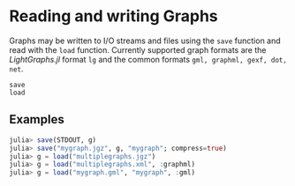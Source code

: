 # Reading and writing Graphs

Graphs may be written to I/O streams and files using the `save` function and
read with the `load` function. Currently supported graph formats are the
 *LightGraphs.jl* format `lg` and the common formats `gml, graphml, gexf, dot, net`.

```@doc
save
load
```

## Examples

```julia
julia> save(STDOUT, g)
julia> save("mygraph.jgz", g, "mygraph"; compress=true)
julia> g = load("multiplegraphs.jgz")
julia> g = load("multiplegraphs.xml", :graphml)
julia> g = load("mygraph.gml", "mygraph", :gml)
```
